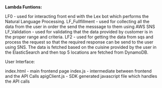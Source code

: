 **Lambda Funtions:**

LF0 - used for interacting front end with the Lex bot which performs the Natural Language Processing.
LF_Fullfillment - used for collecting all the data from the user in order the send the messsage to them using AWS SNS
LF_Validation - used for validating that the data provided by customer is in the proper range and criteria.
LF2 - used for getting the data from sqs and process the request so that the required response can be send to the user using SNS. The data is fetched based on the cuisine provided by the user in the ElasticSearch and then top 5 locations are fetched from DynamoDB.

User Interface:

index.html - main frontend page
index.js - intermediate between frontend and the API Calls
apigClient.js - SDK generated javascript file which handles the API calls
